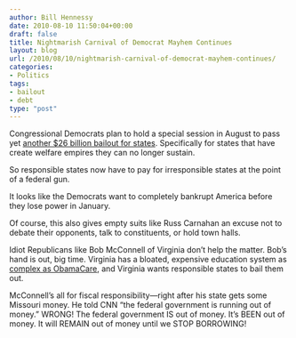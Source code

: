 ```yaml
---
author: Bill Hennessy
date: 2010-08-10 11:50:04+00:00
draft: false
title: Nightmarish Carnival of Democrat Mayhem Continues
layout: blog
url: /2010/08/10/nightmarish-carnival-of-democrat-mayhem-continues/
categories:
- Politics
tags:
- bailout
- debt
type: "post"
---
```


Congressional Democrats plan to hold a special session in August to pass yet [another $26 billion bailout for states](https://www.foxnews.com/politics/2010/08/09/days-decide-democrats-roll-dice-education-aid-vote/). Specifically for states that have create welfare empires they can no longer sustain.

 

So responsible states now have to pay for irresponsible states at the point of a federal gun.

 

It looks like the Democrats want to completely bankrupt America before they lose power in January. 

 

Of course, this also gives empty suits like Russ Carnahan an excuse not to debate their opponents, talk to constituents, or hold town halls.

 

Idiot Republicans like Bob McConnell of Virginia don’t help the matter. Bob’s hand is out, big time. Virginia has a bloated, expensive education system as [complex as ObamaCare](https://www.google.com/imgres?imgurl=https://pajamasmedia.com/eddriscoll/files/2010/07/Obamacare-Chart-7-28-10.jpg&imgrefurl=https://pajamasmedia.com/eddriscoll/2010/07/&usg=__Hj4zZcujQFI1ktsdT7K2zuHI1MU=&h=600&w=771&sz=161&hl=en&start=0&sig2=Nghi98sFkkiqxecPAeEESw&tbnid=daJ6bmVQt1zcwM:&tbnh=143&tbnw=183&ei=cDxhTNGCGIeglAf56pydCQ&prev=/images%3Fq%3Dobamacare%2Bchart%26um%3D1%26hl%3Den%26sa%3DX%26biw%3D1280%26bih%3D735%26tbs%3Disch:10,200&um=1&itbs=1&iact=hc&vpx=537&vpy=341&dur=452&hovh=198&hovw=255&tx=116&ty=117&oei=cDxhTNGCGIeglAf56pydCQ&esq=1&page=1&ndsp=24&ved=1t:429,r:20,s:0&biw=1280&bih=735), and Virginia wants responsible states to bail them out.

 

McConnell’s all for fiscal responsibility—right after his state gets some Missouri money. He told CNN “the federal government is running out of money.” WRONG! The federal government IS out of money. It’s BEEN out of money. It will REMAIN out of money until we STOP BORROWING! 
